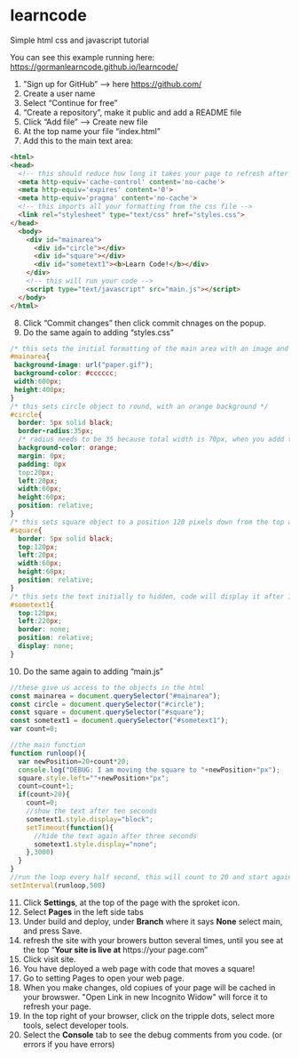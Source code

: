 # learncode
Simple html css and javascript tutorial

You can see this example running here: https://gormanlearncode.github.io/learncode/

1) ”Sign up for GitHub” —> here https://github.com/
2) Create a user name
3) Select “Continue for free”
4) “Create a repository”, make it public and add a README file
5) Click “Add file” —> Create new file
6) At the top name your file “index.html”
7) Add this to the main text area:
```html
<html>
<head>
  <!-- this should reduce how long it takes your page to refresh after a change -->
  <meta http-equiv='cache-control' content='no-cache'> 
  <meta http-equiv='expires' content='0'> 
  <meta http-equiv='pragma' content='no-cache'>
  <!-- this imports all your formatting from the css file -->
  <link rel="stylesheet" type="text/css" href="styles.css">
</head>
  <body>
    <div id="mainarea">
      <div id="circle"></div>
      <div id="square"></div>
      <div id="sometext1"><b>Learn Code!</b></div>
    </div>
    <!-- this will run your code -->
    <script type="text/javascript" src="main.js"></script>
  </body>
</html>

```
8) Click “Commit changes” then click commit chnages on the popup.
9) Do the same again to adding “styles.css”
```css
/* this sets the initial formatting of the main area with an image and a grey backgound */
#mainarea{
 background-image: url("paper.gif");
 background-color: #cccccc;
 width:600px;
 height:400px;
}
/* this sets circle object to round, with an orange background */
#circle{
  border: 5px solid black;
  border-radius:35px;
  /* radius needs to be 35 because total width is 70px, when you addd the 5px boarder */
  background-color: orange;
  margin: 0px;
  padding: 0px
  top:20px;
  left:20px;
  width:60px;
  height:60px;
  position: relative;
}
/* this sets square object to a position 120 pixels down from the top and 20 pixels in from the left */
#square{
  border: 5px solid black;
  top:120px;
  left:20px;
  width:60px;
  height:60px;
  position: relative;
}
/* this sets the text initially to hidden, code will display it after 10 seconds */
#sometext1{
  top:120px;
  left:220px;
  border: none;
  position: relative;
  display: none;
}
```
10) Do the same again to adding “main.js”
```javascript
//these give us access to the objects in the html
const mainarea = document.querySelector("#mainarea");
const circle = document.querySelector("#circle");
const square = document.querySelector("#square");
const sometext1 = document.querySelector("#sometext1");
var count=0;

//the main function
function runloop(){
  var newPosition=20+count*20;
  console.log("DEBUG: I am moving the square to "+newPosition+"px");
  square.style.left=""+newPosition+"px";
  count=count+1;
  if(count>20){
    count=0;
    //show the text after ten seconds
    sometext1.style.display="block";
    setTimeout(function(){
      //hide the text again after three seconds
      sometext1.style.display="none";
    },3000)
  }
}
//run the loop every half second, this will count to 20 and start again by setting count equal to zero.
setInterval(runloop,500)

```
11) Click **Settings**, at the top of the page with the sproket icon.
12) Select **Pages** in the left side tabs
13) Under build and deploy, under **Branch** where it says **None** select main, and press Save.
14) refresh the site with your browers button several times, until you see at the top “**Your site is live at** https://your page.com”
15) Click visit site.
16) You have deployed a web page with code that moves a square!
17) Go to setting Pages to open your web page.
18) When you make changes, old copiues of your page will be cached in your browswer. "Open Link in new Incognito Widow" will force it to refresh your page.
19) In the top right of your browser, click on the tripple dots, select more tools, select developer tools.
20) Select the **Console** tab to see the debug comments from you code. (or errors if you have errors) 
